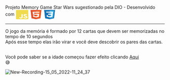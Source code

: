 Projeto Memory Game Star Wars sugestionado pela DIO - 
Desenvolvido com   <img align="center" alt="Pamela-Js" height="30" width="40" src="https://raw.githubusercontent.com/devicons/devicon/master/icons/javascript/javascript-plain.svg"> <img align="center" alt="Pamela-HTML" height="30" width="40" src="https://raw.githubusercontent.com/devicons/devicon/master/icons/html5/html5-original.svg"> <img align="center" alt="Pamela-CSS" height="30" width="40" src="https://raw.githubusercontent.com/devicons/devicon/master/icons/css3/css3-original.svg">

<hr>

O jogo da memória é formado por 12 cartas que devem ser memorizadas no tempo de 10 segundos <br>
Após esse tempo elas irão virar e você deve descobrir os pares das cartas. 

<br>Você pode saber se a idade começou fazer efeito clicando <a href="https://pamelamarinho.github.io/memory-game/" target="_blank"> Aqui</a><br> 😅

![New-Recording-15_05_2022-11_24_37](https://user-images.githubusercontent.com/40448360/168478056-2e1f37b6-3fc5-488e-b87b-8e5e1b0de3dc.gif)
